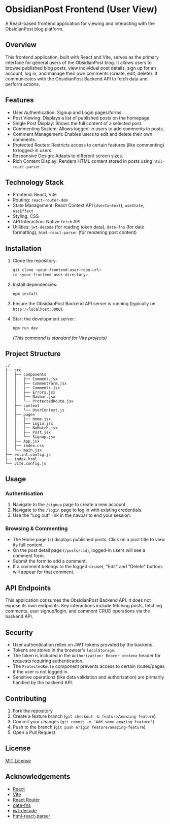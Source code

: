 # ObsidianPost Frontend (User View)

A React-based frontend application for viewing and interacting with the ObsidianPost blog platform.

## Overview

This frontend application, built with React and Vite, serves as the primary interface for general users of the ObsidianPost blog. It allows users to browse published blog posts, view individual post details, sign up for an account, log in, and manage their own comments (create, edit, delete). It communicates with the ObsidianPost Backend API to fetch data and perform actions.

## Features

-   User Authentication: Signup and Login pages/forms.
-   Post Viewing: Displays a list of published posts on the homepage.
-   Single Post Display: Shows the full content of a selected post.
-   Commenting System: Allows logged-in users to add comments to posts.
-   Comment Management: Enables users to edit and delete their own comments.
-   Protected Routes: Restricts access to certain features (like commenting) to logged-in users.
-   Responsive Design: Adapts to different screen sizes.
-   Rich Content Display: Renders HTML content stored in posts using `html-react-parser`.

## Technology Stack

-   Frontend: React, Vite
-   Routing: `react-router-dom`
-   State Management: React Context API (`UserContext`), `useState`, `useEffect`
-   Styling: CSS
-   API Interaction: Native `fetch` API
-   Utilities: `jwt-decode` (for reading token data), `date-fns` (for date formatting), `html-react-parser` (for rendering post content)

## Installation

1.  Clone the repository:
    ```bash
    git clone <your-frontend-user-repo-url>
    cd <your-frontend-user-directory>
    ```

2.  Install dependencies:
    ```bash
    npm install
    ```

3.  Ensure the ObsidianPost Backend API server is running (typically on `http://localhost:3000`).

4.  Start the development server:
    ```bash
    npm run dev
    ```
    *(This command is standard for Vite projects)*

## Project Structure

```
./
├── src
│   ├── components
│   │   ├── Comment.jsx
│   │   ├── CommentForm.jsx
│   │   ├── Comments.jsx
│   │   ├── Errors.jsx
│   │   ├── Navbar.jsx
│   │   └── ProtectedRoute.jsx
│   ├── context
│   │   └── UserContext.js
│   ├── pages
│   │   ├── Home.jsx
│   │   ├── Login.jsx
│   │   ├── NoMatch.jsx
│   │   ├── Post.jsx
│   │   └── Signup.jsx
│   ├── App.jsx
│   ├── index.css
│   └── main.jsx
├── eslint.config.js
├── index.html
└── vite.config.js
```

## Usage

### Authentication
1.  Navigate to the `/signup` page to create a new account.
2.  Navigate to the `/login` page to log in with existing credentials.
3.  Use the "Log out" link in the navbar to end your session.

### Browsing & Commenting
-   The Home page (`/`) displays published posts. Click on a post title to view its full content.
-   On the post detail page (`/posts/:id`), logged-in users will see a comment form.
-   Submit the form to add a comment.
-   If a comment belongs to the logged-in user, "Edit" and "Delete" buttons will appear for that comment.

## API Endpoints

This application consumes the ObsidianPost Backend API. It does not expose its own endpoints. Key interactions include fetching posts, fetching comments, user signup/login, and comment CRUD operations via the backend API.

## Security

-   User authentication relies on JWT tokens provided by the backend.
-   Tokens are stored in the browser's `localStorage`.
-   The token is included in the `Authorization: Bearer <token>` header for requests requiring authentication.
-   The `ProtectedRoute` component prevents access to certain routes/pages if the user is not logged in.
-   Sensitive operations (like data validation and authorization) are primarily handled by the backend API.

## Contributing

1.  Fork the repository
2.  Create a feature branch (`git checkout -b feature/amazing-feature`)
3.  Commit your changes (`git commit -m 'Add some amazing feature'`)
4.  Push to the branch (`git push origin feature/amazing-feature`)
5.  Open a Pull Request

## License

[MIT License](LICENSE)

## Acknowledgements

-   [React](https://reactjs.org/)
-   [Vite](https://vitejs.dev/)
-   [React Router](https://reactrouter.com/)
-   [date-fns](https://date-fns.org/)
-   [jwt-decode](https://github.com/auth0/jwt-decode)
-   [html-react-parser](https://github.com/remarkablemark/html-react-parser)
